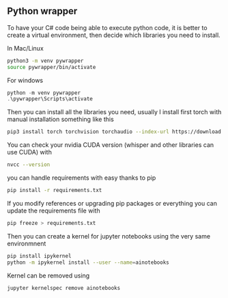 ## Python wrapper

To have your C# code being able to execute python code, it is better to create a virtual environment, then decide which libraries you need to install.

In Mac/Linux

```bash
python3 -m venv pywrapper
source pywrapper/bin/activate
```

For windows 

```powershell
python -m venv pywrapper
.\pywrapper\Scripts\activate 
```

Then you can install all the libraries you need, usually I install first torch with manual installation something like this

```bash
pip3 install torch torchvision torchaudio --index-url https://download.pytorch.org/whl/cu124
```

You can check your nvidia CUDA version (whisper and other libraries can use CUDA) with

```bash
nvcc --version
```

you can handle requirements with easy thanks to pip

```bash
pip install -r requirements.txt
```

If you modify references or upgrading pip packages or everything you can update the requirements file with

```bash
pip freeze > requirements.txt
```

Then you can create a kernel for jupyter notebooks using the very same environmnent

```bash
pip install ipykernel
python -m ipykernel install --user --name=ainotebooks
```

Kernel can be removed using 

```bash
jupyter kernelspec remove ainotebooks
```


